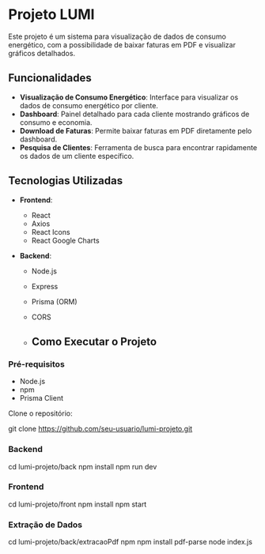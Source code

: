 # Projeto LUMI

Este projeto é um sistema para visualização de dados de consumo energético, com a possibilidade de baixar faturas em PDF e visualizar gráficos detalhados.

## Funcionalidades

- **Visualização de Consumo Energético**: Interface para visualizar os dados de consumo energético por cliente.
- **Dashboard**: Painel detalhado para cada cliente mostrando gráficos de consumo e economia.
- **Download de Faturas**: Permite baixar faturas em PDF diretamente pelo dashboard.
- **Pesquisa de Clientes**: Ferramenta de busca para encontrar rapidamente os dados de um cliente específico.

## Tecnologias Utilizadas

- **Frontend**:
  - React
  - Axios
  - React Icons
  - React Google Charts

- **Backend**:
  - Node.js
  - Express
  - Prisma (ORM)
  - CORS
 
  - ## Como Executar o Projeto

### Pré-requisitos

- Node.js
- npm 
- Prisma Client

 Clone o repositório:

   git clone https://github.com/seu-usuario/lumi-projeto.git

### Backend

   cd lumi-projeto/back
   npm install
   npm run dev
   
### Frontend

cd lumi-projeto/front
npm install
npm start

### Extração de Dados

cd lumi-projeto/back/extracaoPdf
npm npm install pdf-parse
node index.js

